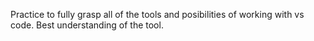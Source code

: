 Practice to fully grasp all of the tools and posibilities of working with vs code. Best understanding of the tool.
